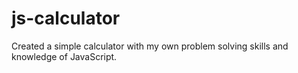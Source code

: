 # js-calculator

Created a simple calculator with my own problem solving skills and knowledge of JavaScript.
